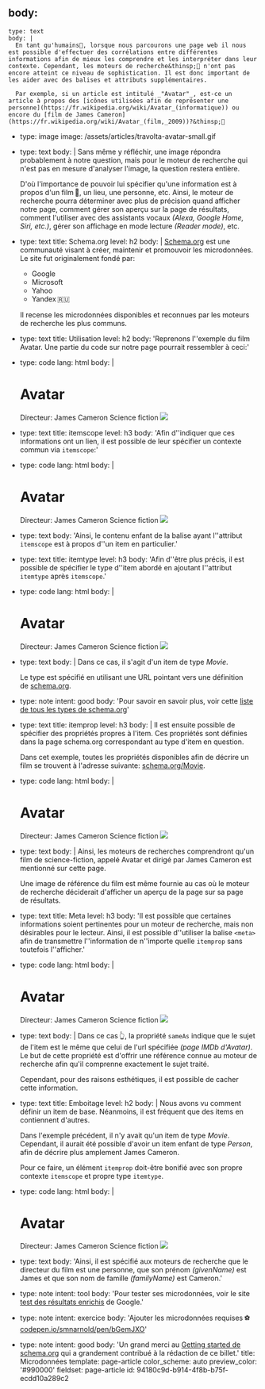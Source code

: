 body:
  -
    type: text
    body: |
      En tant qu'humains🧍, lorsque nous parcourons une page web il nous est possible d'effectuer des corrélations entre différentes informations afin de mieux les comprendre et les interpréter dans leur contexte. Cependant, les moteurs de recherche&thinsp;🤖 n'ont pas encore atteint ce niveau de sophistication. Il est donc important de les aider avec des balises et attributs supplémentaires.
      
      Par exemple, si un article est intitulé _"Avatar"_, est-ce un article à propos des [icônes utilisées afin de représenter une personne](https://fr.wikipedia.org/wiki/Avatar_(informatique)) ou encore du [film de James Cameron](https://fr.wikipedia.org/wiki/Avatar_(film,_2009))?&thinsp;🤔
  -
    type: image
    image: /assets/articles/travolta-avatar-small.gif
  -
    type: text
    body: |
      Sans même y réfléchir, une image répondra probablement à notre question, mais pour le moteur de recherche qui n'est pas en mesure d'analyser l'image, la question restera&nbsp;entière.
      
      D'où l'importance de pouvoir lui spécifier qu'une information est à propos d'un film&thinsp;🎥, un lieu, une personne,&nbsp;etc. Ainsi, le moteur de recherche pourra déterminer avec plus de précision quand afficher notre page, comment gérer son aperçu sur la page de&nbsp;résultats, comment l'utiliser avec des assistants vocaux _(Alexa, Google Home, Siri,&nbsp;etc.)_, gérer son affichage en mode lecture _(Reader mode)_,&nbsp;etc.
  -
    type: text
    title: Schema.org
    level: h2
    body: |
      [Schema.org](https://schema.org/docs/schemas.html) est une communauté visant à créer, maintenir et promouvoir les microdonnées. Le site fut originalement fondé&nbsp;par:
      
      - Google
      - Microsoft
      - Yahoo
      - Yandex&thinsp;🇷🇺
      
      Il recense les microdonnées disponibles et reconnues par les moteurs de recherche les plus&nbsp;communs.
  -
    type: text
    title: Utilisation
    level: h2
    body: 'Reprenons l''exemple du film Avatar. Une partie du code sur notre page pourrait ressembler à&nbsp;ceci:'
  -
    type: code
    lang: html
    body: |
      <div>
       <h1>Avatar</h1>
       <span>Directeur: James Cameron</span>
       <span>Science fiction</span>
       <img src="https://ex.smnarnold.com/microdata/avatar.jpeg">	
      </div>
  -
    type: text
    title: itemscope
    level: h3
    body: 'Afin d''indiquer que ces informations ont un lien, il est possible de leur spécifier un contexte commun via `itemscope`:'
  -
    type: code
    lang: html
    body: |
      <div itemscope>
       <h1>Avatar</h1>
       <span>Directeur: James Cameron</span>
       <span>Science fiction</span>
       <img src="https://ex.smnarnold.com/microdata/avatar.jpeg">	
      </div>
  -
    type: text
    body: 'Ainsi, le contenu enfant de la balise ayant l''attribut `itemscope` est à propos d''un item en&nbsp;particulier.'
  -
    type: text
    title: itemtype
    level: h3
    body: 'Afin d''être plus précis, il est possible de spécifier le type d''item abordé en ajoutant l''attribut `itemtype` après&nbsp;`itemscope`.'
  -
    type: code
    lang: html
    body: |
      <div itemscope itemtype="https://schema.org/Movie">
       <h1>Avatar</h1>
       <span>Directeur: James Cameron</span>
       <span>Science fiction</span>
       <img src="https://ex.smnarnold.com/microdata/avatar.jpeg">	
      </div>
  -
    type: text
    body: |
      Dans ce cas, il s'agit d'un item de type&nbsp;_Movie_. 
      
      Le type est spécifié en utilisant une URL pointant vers une définition de&nbsp;[schema.org](https://schema.org/).
  -
    type: note
    intent: good
    body: 'Pour savoir en savoir plus, voir cette [liste de tous les types de schema.org](https://schema.org/docs/full.html)'
  -
    type: text
    title: itemprop
    level: h3
    body: |
      Il est ensuite possible de spécifier des propriétés propres à l'item. Ces propriétés sont définies dans la page schema.org correspondant au type d'item en&nbsp;question. 
      
      Dans cet exemple, toutes les propriétés disponibles afin de décrire un film se trouvent à l'adresse suivante: [schema.org/Movie](https://schema.org/Movie).
  -
    type: code
    lang: html
    body: |
      <div itemscope itemtype="https://schema.org/Movie">
       <h1 itemprop="name">Avatar</h1>
       <span>Directeur: <span itemprop="director">James Cameron</span></span>
       <span itemprop="genre">Science fiction</span>
       <img itemprop="image" src="https://ex.smnarnold.com/microdata/avatar.jpeg">	
      </div>
  -
    type: text
    body: |
      Ainsi, les moteurs de recherches comprendront qu'un film de science-fiction, appelé Avatar et dirigé par James Cameron est mentionné sur cette&nbsp;page. 
      
      Une image de référence du film est même fournie au cas où le moteur de recherche déciderait d'afficher un aperçu de la page sur sa page de&nbsp;résultats.
  -
    type: text
    title: Meta
    level: h3
    body: 'Il est possible que certaines informations soient pertinentes pour un moteur de recherche, mais non désirables pour le lecteur. Ainsi, il est possible d''utiliser la balise `<meta>` afin de transmettre  l''information de n''importe quelle `itemprop` sans toutefois&nbsp;l''afficher.'
  -
    type: code
    lang: html
    body: |
      <div itemscope itemtype="https://schema.org/Movie">
       <h1 itemprop="name">Avatar</h1>
       <span>Directeur: <span itemprop="director">James Cameron</span></span>
       <span itemprop="genre">Science fiction</span>
       <img itemprop="image" src="https://ex.smnarnold.com/microdata/avatar.jpeg">
       <meta itemprop="sameAs" content="https://www.imdb.com/title/tt0499549/">
      </div>
  -
    type: text
    body: |
      Dans ce cas&thinsp;👆, la propriété `sameAs` indique que le sujet de l'item est le même que celui de l'url spécifiée _(page IMDb d'Avatar)_. Le but de cette propriété est d'offrir une référence connue au moteur de recherche afin qu'il comprenne exactement le sujet&nbsp;traité.
      
      Cependant, pour des raisons esthétiques, il est possible de cacher cette&nbsp;information.
  -
    type: text
    title: Emboitage
    level: h2
    body: |
      Nous avons vu comment définir un item de base. Néanmoins, il est fréquent que des items en contiennent&nbsp;d'autres. 
      
      Dans l'exemple précédent, il n'y avait qu'un item de type _Movie_. Cependant, il aurait été possible d'avoir un item enfant de type _Person_, afin de décrire plus amplement James&nbsp;Cameron.
      
      Pour ce faire, un élément `itemprop` doit-être bonifié avec son propre contexte `itemscope` et propre type&nbsp;`itemtype`.
  -
    type: code
    lang: html
    body: |
      <div itemscope itemtype="https://schema.org/Movie">
       <h1 itemprop="name">Avatar</h1>
       <span>Directeur: 
         <span itemprop="director" itemscope itemtype="https://schema.org/Person">
           <span itemprop="givenName">James</span>
           <span itemprop="familyName">Cameron</span>
         </span>
       </span>
       <span itemprop="genre">Science fiction</span>
       <img itemprop="image" src="https://ex.smnarnold.com/microdata/avatar.jpeg">	
      </div>
  -
    type: text
    body: 'Ainsi, il est spécifié aux moteurs de recherche que le directeur du film est une personne, que son prénom _(givenName)_ est James et que son nom de famille _(familyName)_ est&nbsp;Cameron.'
  -
    type: note
    intent: tool
    body: 'Pour tester ses microdonnées, voir le site [test des résultats enrichis](https://search.google.com/test/rich-results) de&nbsp;Google.'
  -
    type: note
    intent: exercice
    body: 'Ajouter les microdonnées requises&thinsp;⚽ [codepen.io/smnarnold/pen/bGemJXO](https://codepen.io/smnarnold/pen/bGemJXO?editors=1000)'
  -
    type: note
    intent: good
    body: 'Un grand merci au [Getting started de schema.org](https://schema.org/docs/gs.html) qui a grandement contribué à la rédaction de ce&nbsp;billet.'
title: Microdonnées
template: page-article
color_scheme: auto
preview_color: '#990000'
fieldset: page-article
id: 94180c9d-b914-4f8b-b75f-ecdd10a289c2
